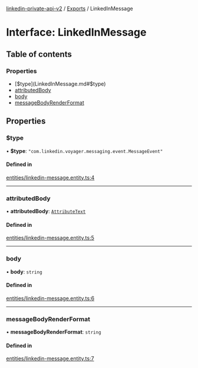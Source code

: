 [linkedin-private-api-v2](../README.md) / [Exports](../modules.md) / LinkedInMessage

# Interface: LinkedInMessage

## Table of contents

### Properties

- [$type](LinkedInMessage.md#$type)
- [attributedBody](LinkedInMessage.md#attributedbody)
- [body](LinkedInMessage.md#body)
- [messageBodyRenderFormat](LinkedInMessage.md#messagebodyrenderformat)

## Properties

### $type

• **$type**: ``"com.linkedin.voyager.messaging.event.MessageEvent"``

#### Defined in

[entities/linkedin-message.entity.ts:4](https://github.com/akash-gupt/linkedin-private-api/blob/db337d2/src/entities/linkedin-message.entity.ts#L4)

___

### attributedBody

• **attributedBody**: [`AttributeText`](AttributeText.md)

#### Defined in

[entities/linkedin-message.entity.ts:5](https://github.com/akash-gupt/linkedin-private-api/blob/db337d2/src/entities/linkedin-message.entity.ts#L5)

___

### body

• **body**: `string`

#### Defined in

[entities/linkedin-message.entity.ts:6](https://github.com/akash-gupt/linkedin-private-api/blob/db337d2/src/entities/linkedin-message.entity.ts#L6)

___

### messageBodyRenderFormat

• **messageBodyRenderFormat**: `string`

#### Defined in

[entities/linkedin-message.entity.ts:7](https://github.com/akash-gupt/linkedin-private-api/blob/db337d2/src/entities/linkedin-message.entity.ts#L7)

